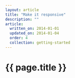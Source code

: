 ```yaml
---
layout: article
title: "Make it responsive"
description: ""
article:
  written_on: 2014-01-01
  updated_on: 2014-01-04
  order: 4
  collection: getting-started
---
```


<h1>{{ page.title }}</h1>